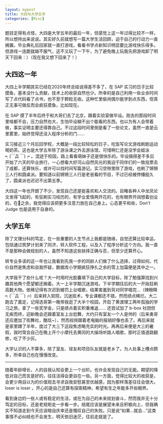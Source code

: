 ```yaml
---
layout: mypost
title: 大四与大学五年
categories: [Misc]
---
```


题目定得有点怪，大四是大学五年的最后一年，但感觉上这一年过得比较不一样，所以想拎出来说说。其实好久前就想写一篇大学生活回顾，迫于自己的行动力一直搁置。毕业典礼后回家就一直打游戏，看看书学点新知识明显要比游戏快乐得多。但游戏一连跪就越不服气，这不又玩了一下午，为了避免晚上玩我先把游戏卸了明天下回来：）（现在我又想下回来了！）

## 大四这一年

大四上半学期其实已经在2020年终总结说得差不多了，在 SAP 实习的日子比较摸鱼，基本没什么贡献，技术上的收获自然也少。所幸的是自己利用一些业余时间写了点代码看了点书，也不至于颗粒无收。这种忙里偷闲偶尔能学到点东西，但真正无事可做反而会疯狂摸鱼，比如现在。

在 SAP 摸了半年后终于和大哥们去了北京，跟着实验室做毕设。刚去的那段时间里啥都不会，压力自然也大，生怕毕设糊不出个能看的东西。也以为有人会带着做，事实证明主要还得靠自己。不过这段时间里倒是看了一些论文，虽然一直是云里雾里，始终觉得还没入程序分析的门......

实习接近三个月后回学校，大概是一段比较轻松的日子，吃饭写论文游戏刷剧运动喝奶茶。这也是大学五年除了游泳课之外去游泳馆，可惜啊仁还是没学会蛙泳 ┑(￣Д ￣)┍ 。混迹于校园，路上看看萌妹子还是很快乐的。毕设搞得差不多后开始了六天的毕业旅行，一心想看大好河山自然风光的我迫于同伴们的一致投票去了成都，还算快乐，或许可以找时间写篇游记。实习空隙里除了游戏，也刷了锵锵三人行和圆桌派。要知道以前锵锵三人行是老爸看的节目，不过已经被停播挺久了，圆桌派也迟迟不出第五季。

大四这一年也开朗了不少，发现自己还是挺喜欢和人交流的。目睹各种人中龙凤论文发得飞起的，有狂刷实习经历的，有学业爱情两开花的，也有眼界开阔想着创业的，在🍋之余，我觉得应该把更多注意力放在自己身上。心态更平和些，Don't Judge 也是适用于自身的。

## 大学五年

除了文理分科的笃定，在一些重要的人生节点上我都是随缘，自觉还算比较幸运，包括通过筑梦计划来了同济，转入软件工程，以及入了程序分析这个方向。我一直不是那种会做规划的人，虽然不知道这些抉择正确与否，但至少还算开心。

转专业多读的这一年也让我看到先我一步的同龄人们做了什么选择，过得如何。代价自然是焦虑和自我怀疑，数据库小学期疯狂挣扎之余的雪上加霜便是其中之一。

大学我干了些什么呢？大一时用时光胶囊填下自己的大学目标，除了勉强算找到兴趣其他两个愿望都还搁着。大一上半学期沉迷游戏，下半学期往后的大一开始狂刷高数大物。依稀记得有次迟到被罚上台唱歌，结果害羞到背对同学唱完...（辣眼睛┑(￣Д ￣)┍）后来转入软院，沉迷技术，专业课都还不错，然而绩点稀烂。大二跑去了嘉定，记得选哥第一晚带我逛了大半个校园，开启了黄渡理工两年孤独的学习之旅，拿了一些奖学金，只是绩点着实积重难返...... 还尝试加了 b-box 社团但无疾而终，迎新晚会还跟着室友上台尬舞，大约只有室友一个人是帅的（后来勇哥还应邀加了街舞社，酷炫~），然而视频跟着老电脑的报销好像也丢了。再后来就是家里蹲了半年，度过了大三下这段焦虑略充实的时光。再再后来便是大三的暑假，我时常会自己在晚上开个小摩托去黄冈的大操场听路人唱歌，那时正值道路翻修，吃了不少灰。

大学认识的人不算多，除了室友、球友和项目队友就是老乡了。为人处事上槽点颇多，所幸自己也在慢慢改变。

---

随着年龄增长，人的自我认知会更上一个台阶。也许会发现自己的无能。期望的降低对自己而言是好的，往往活得会更自在一些。另一方面，觉得比较大的收获是，会更少用自以为的价值观去寻求自我安慰甚至优越感，因为那样落差往往会很大。loser is loser 。开心的是自己还算有探索精神，希望有生之年能多开些眼界。

看到身边的一些人或有稳定的生活，或在为自己的未来规划奋斗，然而我并无十分笃定的目标，还是老规矩走一步看一步。结尾应该是展望未来且积极向上，但我确实不知道走到今天应该暗自庆幸还是慨叹自己的失败。只是说“如果...就会...”这类事情不必纠结也不会发生，明天依旧迷茫，往前走就是了。